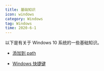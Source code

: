 ```yaml
---
title: 基础知识
icon: windows
category: Windows
tag: Windows
time: 2020-6-1
---
```


以下是有关于 Windows 10 系统的一些基础知识。

<!-- more -->

- [添加到 path](addPath.md)

- [Windows 快捷键](shortcutKey.md)
